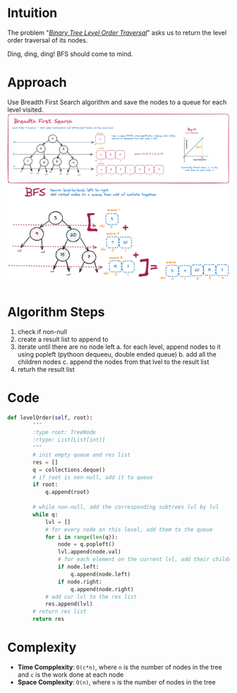 # Intuition

The problem "*[Binary Tree Level Order Traversal](https://leetcode.com/problems/binary-tree-level-order-traversal/)*" asks us to return the level order traversal of its nodes.

Ding, ding, ding! BFS should come to mind.

# Approach

Use Breadth First Search algorithm and save the nodes to a queue for each level visited.
![bfs](./bfs.png)
![lvlorder](./levelOrder.png)

# Algorithm Steps

1. check if non-null
1. create a result list to append to
1. iterate until there are no node left
  a. for each level, append nodes to it using popleft (pythoon dequeeu, double ended queue)
  b. add all the children nodes
  c. append the nodes from that lvel to the result list
1. returh the result list

# Code

```python
def levelOrder(self, root):
        """
        :type root: TreeNode
        :rtype: List[List[int]]
        """
        # init empty queue and res list
        res = []
        q = collections.deque()
        # if root is non-null, add it to queue
        if root:
            q.append(root)

        # while non-null, add the corresponding subtrees lvl by lvl
        while q:
            lvl = []
            # for every node on this level, add them to the queue
            for i in range(len(q)):
                node = q.popleft()
                lvl.append(node.val)
                # for each element on the current lvl, add their children to the queue
                if node.left:
                    q.append(node.left)
                if node.right:
                    q.append(node.right)
            # add cur lvl to the res list
            res.append(lvl)
        # return res list
        return res
```

# Complexity

- **Time Compplexity**: `O(c*n)`, where `n` is the number of nodes in the tree and `c` is the work done at each node
- **Space Complexity**: `O(n)`, where `n` is the number of nodes in the tree
